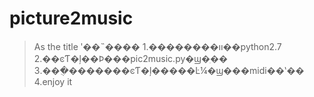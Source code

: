 picture2music
=============

>As the title
>ʹ��˵����
>1.��������װ��python2.7
>2.��ͼƬ�ļ��Ϸ���pic2music.py�ϣ�ִ��
>3.���ֻ�������ͼƬ�ļ�����Ŀ¼�ϣ���midi��ʽ��
>4.enjoy it
